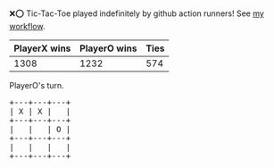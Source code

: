 :x::o: Tic-Tac-Toe played indefinitely by github action runners! See [my workflow](.github/workflows/play.yaml).

|PlayerX wins|PlayerO wins|Ties|
|-|-|-|
|1308|1232|574|

PlayerO's turn.

<pre>
+---+---+---+
| X | X |   |
+---+---+---+
|   |   | O |
+---+---+---+
|   |   |   |
+---+---+---+
</pre>